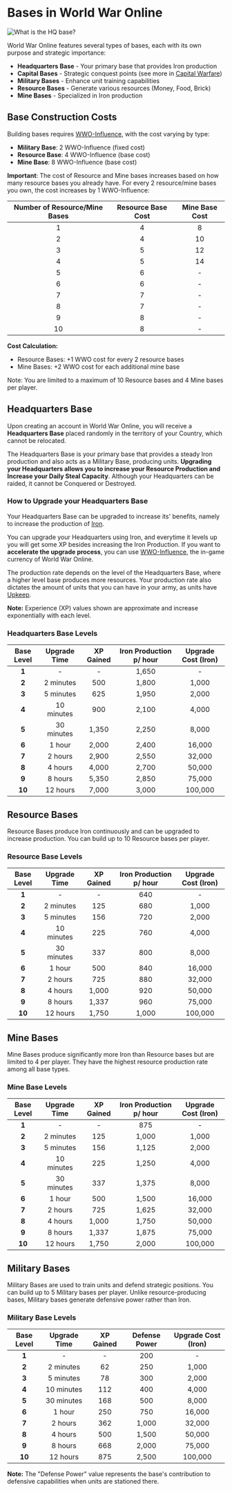 # Bases in World War Online

![What is the HQ base?](../assets/images/beginner_headquarters.webp "Your Headquarters Base")

World War Online features several types of bases, each with its own purpose and strategic importance:

-   **Headquarters Base** - Your primary base that provides Iron production
-   **Capital Bases** - Strategic conquest points (see more in [Capital Warfare](capital-warfare.md))
-   **Military Bases** - Enhance unit training capabilities
-   **Resource Bases** - Generate various resources (Money, Food, Brick)
-   **Mine Bases** - Specialized in Iron production

## Base Construction Costs

Building bases requires [WWO-Influence](resources.md), with the cost varying by type:

- **Military Base**: 2 WWO-Influence (fixed cost)
- **Resource Base**: 4 WWO-Influence (base cost)
- **Mine Base**: 8 WWO-Influence (base cost)

**Important**: The cost of Resource and Mine bases increases based on how many resource bases you already have. For every 2 resource/mine bases you own, the cost increases by 1 WWO-Influence:

| Number of Resource/Mine Bases | Resource Base Cost | Mine Base Cost |
|:----------------------------:|:------------------:|:--------------:|
| 1                            | 4                  | 8              |
| 2                            | 4                  | 10             |
| 3                            | 5                  | 12             |
| 4                            | 5                  | 14             |
| 5                            | 6                  | -              |
| 6                            | 6                  | -              |
| 7                            | 7                  | -              |
| 8                            | 7                  | -              |
| 9                            | 8                  | -              |
| 10                           | 8                  | -              |

**Cost Calculation:**
- Resource Bases: +1 WWO cost for every 2 resource bases
- Mine Bases: +2 WWO cost for each additional mine base

Note: You are limited to a maximum of 10 Resource bases and 4 Mine bases per player.

## Headquarters Base

Upon creating an account in World War Online, you will receive a **Headquarters Base** placed
randomly in the territory of your Country, which cannot be relocated.

The Headquarters Base is your primary base that provides a steady Iron production and also acts as a
Military Base, producing units. **Upgrading your Headquarters allows you to increase your Resource
Production and Increase your Daily Steal Capacity**. Although your Headquarters can be raided, it
cannot be Conquered or Destroyed.

### How to Upgrade your Headquarters Base

Your Headquarters Base can be upgraded to increase its' benefits, namely to increase the production
of [Iron](resources.md).

You can upgrade your Headquarters using Iron, and everytime it levels up you will get some XP
besides increasing the Iron Production. If you want to **accelerate the upgrade process**, you can
use [WWO-Influence](resources.md), the in-game currency of World War Online.

The production rate depends on the level of the Headquarters Base, where a higher level base
produces more resources. Your production rate also dictates the amount of units that you can have in
your army, as units have [Upkeep](unit-stats.md).

**Note:** Experience (XP) values shown are approximate and increase exponentially with each level.

### Headquarters Base Levels

| Base Level | Upgrade Time | XP Gained | Iron Production p/ hour | Upgrade Cost (Iron) |
| :--------: | :----------: | :-------: | :---------------------: | :-----------------: |
|   **1**    |      -       |     -     |          1,650          |          -          |
|   **2**    |  2 minutes   |    500    |          1,800          |       1,000         |
|   **3**    |  5 minutes   |    625    |          1,950          |       2,000         |
|   **4**    |  10 minutes  |    900    |          2,100          |       4,000         |
|   **5**    |  30 minutes  |   1,350   |          2,250          |       8,000         |
|   **6**    |   1 hour     |   2,000   |          2,400          |      16,000         |
|   **7**    |   2 hours    |   2,900   |          2,550          |      32,000         |
|   **8**    |   4 hours    |   4,000   |          2,700          |      50,000         |
|   **9**    |   8 hours    |   5,350   |          2,850          |      75,000         |
|   **10**   |  12 hours    |   7,000   |          3,000          |     100,000         |

## Resource Bases

Resource Bases produce Iron continuously and can be upgraded to increase production. You can build up to 10 Resource bases per player.

### Resource Base Levels

| Base Level | Upgrade Time | XP Gained | Iron Production p/ hour | Upgrade Cost (Iron) |
| :--------: | :----------: | :-------: | :---------------------: | :-----------------: |
|   **1**    |      -       |     -     |           640           |          -          |
|   **2**    |  2 minutes   |    125    |           680           |       1,000         |
|   **3**    |  5 minutes   |    156    |           720           |       2,000         |
|   **4**    |  10 minutes  |    225    |           760           |       4,000         |
|   **5**    |  30 minutes  |    337    |           800           |       8,000         |
|   **6**    |   1 hour     |    500    |           840           |      16,000         |
|   **7**    |   2 hours    |    725    |           880           |      32,000         |
|   **8**    |   4 hours    |   1,000   |           920           |      50,000         |
|   **9**    |   8 hours    |   1,337   |           960           |      75,000         |
|   **10**   |  12 hours    |   1,750   |          1,000          |     100,000         |

## Mine Bases

Mine Bases produce significantly more Iron than Resource bases but are limited to 4 per player. They have the highest resource production rate among all base types.

### Mine Base Levels

| Base Level | Upgrade Time | XP Gained | Iron Production p/ hour | Upgrade Cost (Iron) |
| :--------: | :----------: | :-------: | :---------------------: | :-----------------: |
|   **1**    |      -       |     -     |           875           |          -          |
|   **2**    |  2 minutes   |    125    |          1,000          |       1,000         |
|   **3**    |  5 minutes   |    156    |          1,125          |       2,000         |
|   **4**    |  10 minutes  |    225    |          1,250          |       4,000         |
|   **5**    |  30 minutes  |    337    |          1,375          |       8,000         |
|   **6**    |   1 hour     |    500    |          1,500          |      16,000         |
|   **7**    |   2 hours    |    725    |          1,625          |      32,000         |
|   **8**    |   4 hours    |   1,000   |          1,750          |      50,000         |
|   **9**    |   8 hours    |   1,337   |          1,875          |      75,000         |
|   **10**   |  12 hours    |   1,750   |          2,000          |     100,000         |

## Military Bases

Military Bases are used to train units and defend strategic positions. You can build up to 5 Military bases per player. Unlike resource-producing bases, Military bases generate defensive power rather than Iron.

### Military Base Levels

| Base Level | Upgrade Time | XP Gained | Defense Power | Upgrade Cost (Iron) |
| :--------: | :----------: | :-------: | :-----------: | :-----------------: |
|   **1**    |      -       |     -     |      200      |          -          |
|   **2**    |  2 minutes   |     62    |      250      |       1,000         |
|   **3**    |  5 minutes   |     78    |      300      |       2,000         |
|   **4**    |  10 minutes  |    112    |      400      |       4,000         |
|   **5**    |  30 minutes  |    168    |      500      |       8,000         |
|   **6**    |   1 hour     |    250    |      750      |      16,000         |
|   **7**    |   2 hours    |    362    |     1,000     |      32,000         |
|   **8**    |   4 hours    |    500    |     1,500     |      50,000         |
|   **9**    |   8 hours    |    668    |     2,000     |      75,000         |
|   **10**   |  12 hours    |    875    |     2,500     |     100,000         |

**Note:** The "Defense Power" value represents the base's contribution to defensive capabilities when units are stationed there.
